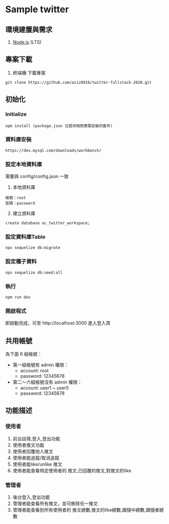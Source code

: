 # Sample twitter

## 環境建置與需求 

1. [Node.js](https://nodejs.org/en/) (LTS)

## 專案下載 

1. 終端機 下載專案

```
git clone https://github.com/aziz0916/twitter-fullstack-2020.git
```

## 初始化
### Initialize

```
npm install (package.json 已提供相對應需安裝的套件)
```

### 資料庫安裝

```
https://dev.mysql.com/downloads/workbench/
```

### 設定本地資料庫
需要與 config/config.json 一致

1. 本地資料庫

```
帳號：root
密碼：password
```

2. 建立資料庫

```
create database ac_twitter_workspace;
```

### 設定資料庫Table

```
npx sequelize db:migrate
```

### 設定種子資料

```
npx sequelize db:seed:all
```

### 執行

```
npm run dev
```

### 開啟程式

即啟動完成，可至 http://localhost:3000 進入登入頁

## 共用帳號
為下面 6 組帳號：
* 第一組帳號有 admin 權限：
  * account: root
  * password: 12345678
* 第二～六組帳號沒有 admin 權限：
  * account: user1 ~ user5
  * password: 12345678

## 功能描述 

### 使用者

1. 前台註冊,登入,登出功能
2. 使用者推文功能
3. 使用者回覆他人推文
4. 使用者能追蹤/取消追蹤
5. 使用者能like/unlike 推文
6. 使用者能查看特定使用者的 推文,已回覆的推文,對推文的like

### 管理者

1. 後台登入,登出功能
2. 管理者能查看所有推文，並可刪除任一推文
3. 管理者能查看到所有使用者的 推文總數,推文的like總數,跟隨中總數,跟隨者總數
